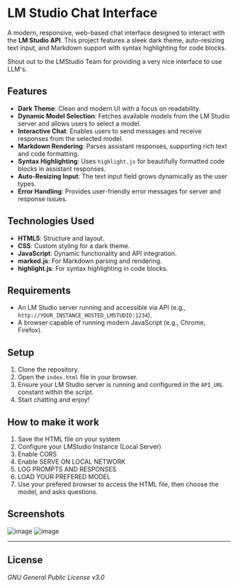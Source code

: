# LM Studio Chat Interface

A modern, responsive, web-based chat interface designed to interact with the **LM Studio API**. This project features a sleek dark theme, auto-resizing text input, and Markdown support with syntax highlighting for code blocks.

Shout out to the LMStudio Team for providing a very nice interface to use LLM's. 

## Features
- **Dark Theme**: Clean and modern UI with a focus on readability.
- **Dynamic Model Selection**: Fetches available models from the LM Studio server and allows users to select a model.
- **Interactive Chat**: Enables users to send messages and receive responses from the selected model.
- **Markdown Rendering**: Parses assistant responses, supporting rich text and code formatting.
- **Syntax Highlighting**: Uses `highlight.js` for beautifully formatted code blocks in assistant responses.
- **Auto-Resizing Input**: The text input field grows dynamically as the user types.
- **Error Handling**: Provides user-friendly error messages for server and response issues.

## Technologies Used
- **HTML5**: Structure and layout.
- **CSS**: Custom styling for a dark theme.
- **JavaScript**: Dynamic functionality and API integration.
- **marked.js**: For Markdown parsing and rendering.
- **highlight.js**: For syntax highlighting in code blocks.

## Requirements
- An LM Studio server running and accessible via API (e.g., `http://YOUR_INSTANCE_HOSTED_LMSTUDIO:1234`).
- A browser capable of running modern JavaScript (e.g., Chrome, Firefox).

## Setup
1. Clone the repository.
2. Open the `index.html` file in your browser.
3. Ensure your LM Studio server is running and configured in the `API_URL` constant within the script.
4. Start chatting and enjoy!

## How to make it work
1. Save the HTML file on your system
2. Configure your LMStudio Instance (Local Server)
3. Enable CORS
4. Enable SERVE ON LOCAL NETWORK
5. LOG PROMPTS AND RESPONSES
6. LOAD YOUR PREFERED MODEL
7. Use your prefered browser to access the HTML file, then choose the model, and asks questions.

## Screenshots

![image](https://github.com/user-attachments/assets/89715124-c260-44c7-9078-80b7d87c7376)
![image](https://github.com/user-attachments/assets/3ef3dc72-42a9-43a6-a600-bbdcef1d29b2)

---

## License
*GNU General Public License v3.0*
